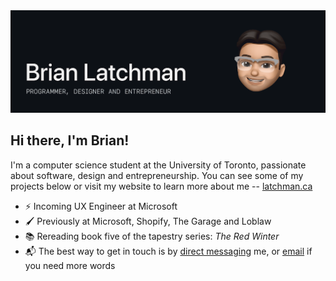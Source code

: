 <img src="https://github.com/latxh/latxh/blob/master/memoji_latxh.gif">

## Hi there, I'm Brian!

I'm a computer science student at the University of Toronto, passionate about software, design and entrepreneurship. You can see some of my projects below or visit my website to learn more about me -- <a href="https://latchman.ca/" target="_blank">latchman.ca</a>

- ⚡ Incoming UX Engineer at Microsoft
- 🖌️ Previously at Microsoft, Shopify, The Garage and Loblaw
- 📚 Rereading book five of the tapestry series: *The Red Winter*
- 📬 The best way to get in touch is by <a href="https://www.linkedin.com/in/brian-latchman/" target="_blank">direct messaging</a> me, or <a href="mailto:latxhman@gmail.com">email</a> if you need more words
